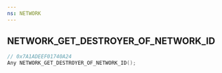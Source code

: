 ```yaml
---
ns: NETWORK
---
```

## NETWORK_GET_DESTROYER_OF_NETWORK_ID

```c
// 0x7A1ADEEF01740A24
Any NETWORK_GET_DESTROYER_OF_NETWORK_ID();
```

